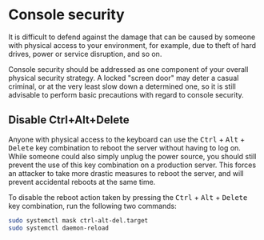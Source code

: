 # Console security


It is difficult to defend against the damage that can be caused by someone with physical access to your environment, for example, due to theft of hard drives, power or service disruption, and so on. 

Console security should be addressed as one component of your overall physical security strategy. A locked "screen door" may deter a casual criminal, or at the very least slow down a determined one, so it is still advisable to perform basic precautions with regard to console security.

## Disable Ctrl+Alt+Delete

Anyone with physical access to the keyboard can use the <kbd>Ctrl</kbd> + <kbd>Alt</kbd> + <kbd>Delete</kbd> key combination to reboot the server without having to log on. While someone could also simply unplug the power source, you should still prevent the use of this key combination on a production server. This forces an attacker to take more drastic measures to reboot the server, and will prevent accidental reboots at the same time.

To disable the reboot action taken by pressing the <kbd>Ctrl</kbd> + <kbd>Alt</kbd> + <kbd>Delete</kbd> key combination, run the following two commands:

```bash
sudo systemctl mask ctrl-alt-del.target
sudo systemctl daemon-reload
```
